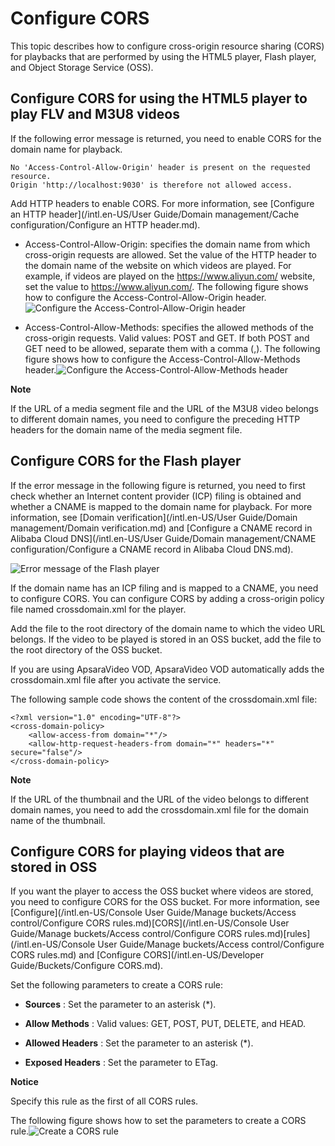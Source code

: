 Configure CORS 
===================================

This topic describes how to configure cross-origin resource sharing (CORS) for playbacks that are performed by using the HTML5 player, Flash player, and Object Storage Service (OSS). 

Configure CORS for using the HTML5 player to play FLV and M3U8 videos 
------------------------------------------------------------------------------------------

If the following error message is returned, you need to enable CORS for the domain name for playback. 

    No 'Access-Control-Allow-Origin' header is present on the requested resource. 
    Origin 'http://localhost:9030' is therefore not allowed access. 



Add HTTP headers to enable CORS. For more information, see [Configure an HTTP header](/intl.en-US/User Guide/Domain management/Cache configuration/Configure an HTTP header.md). 

* Access-Control-Allow-Origin: specifies the domain name from which cross-origin requests are allowed. Set the value of the HTTP header to the domain name of the website on which videos are played. For example, if videos are played on the https://www.aliyun.com/ website, set the value to https://www.aliyun.com/. The following figure shows how to configure the Access-Control-Allow-Origin header.![Configure the Access-Control-Allow-Origin header](../images/p271224.png)

  




<!-- -->

* Access-Control-Allow-Methods: specifies the allowed methods of the cross-origin requests. Valid values: POST and GET. If both POST and GET need to be allowed, separate them with a comma (,). The following figure shows how to configure the Access-Control-Allow-Methods header.![Configure the Access-Control-Allow-Methods header](../images/p271225.png)

  



**Note**

If the URL of a media segment file and the URL of the M3U8 video belongs to different domain names, you need to configure the preceding HTTP headers for the domain name of the media segment file.

Configure CORS for the Flash player 
--------------------------------------------------------

If the error message in the following figure is returned, you need to first check whether an Internet content provider (ICP) filing is obtained and whether a CNAME is mapped to the domain name for playback. For more information, see [Domain verification](/intl.en-US/User Guide/Domain management/Domain verification.md) and [Configure a CNAME record in Alibaba Cloud DNS](/intl.en-US/User Guide/Domain management/CNAME configuration/Configure a CNAME record in Alibaba Cloud DNS.md). 

![Error message of the Flash player](../images/p271226.png)

If the domain name has an ICP filing and is mapped to a CNAME, you need to configure CORS. You can configure CORS by adding a cross-origin policy file named crossdomain.xml for the player. 

Add the file to the root directory of the domain name to which the video URL belongs. If the video to be played is stored in an OSS bucket, add the file to the root directory of the OSS bucket. 

If you are using ApsaraVideo VOD, ApsaraVideo VOD automatically adds the crossdomain.xml file after you activate the service. 

The following sample code shows the content of the crossdomain.xml file: 

    <?xml version="1.0" encoding="UTF-8"?>
    <cross-domain-policy>
        <allow-access-from domain="*"/>
        <allow-http-request-headers-from domain="*" headers="*" secure="false"/>
    </cross-domain-policy>


**Note**

If the URL of the thumbnail and the URL of the video belongs to different domain names, you need to add the crossdomain.xml file for the domain name of the thumbnail.

Configure CORS for playing videos that are stored in OSS 
-----------------------------------------------------------------------------

If you want the player to access the OSS bucket where videos are stored, you need to configure CORS for the OSS bucket. For more information, see [Configure](/intl.en-US/Console User Guide/Manage buckets/Access control/Configure CORS rules.md)[CORS](/intl.en-US/Console User Guide/Manage buckets/Access control/Configure CORS rules.md)[rules](/intl.en-US/Console User Guide/Manage buckets/Access control/Configure CORS rules.md) and [Configure CORS](/intl.en-US/Developer Guide/Buckets/Configure CORS.md). 

Set the following parameters to create a CORS rule: 

* **Sources** : Set the parameter to an asterisk (\*).

  

* **Allow Methods** : Valid values: GET, POST, PUT, DELETE, and HEAD.

  

* **Allowed Headers** : Set the parameter to an asterisk (\*).

  

* **Exposed Headers** : Set the parameter to ETag.

  





**Notice**

Specify this rule as the first of all CORS rules.

The following figure shows how to set the parameters to create a CORS rule.![Create a CORS rule](../images/p271235.png)
